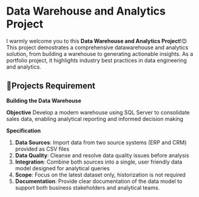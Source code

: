 # Data Warehouse and Analytics Project
I warmly welcome you to this **Data Warehouse and Analytics Project**!😊
This project demostrates a comprehensive datawarehouse and analytics solution, from building a warehouse to generating actionable insights. As a portfolio project, it highlights industry best practices in data engineering and analytics. 

## 📄Projects Requirement 
**Building the Data Warehouse**

**Objective**
Develop a modern warehouse using SQL Server to consolidate sales data, enabling analytical reporting and informed decision making

**Specification**

1. **Data Sources**: Import data from two source systems (ERP and CRM) provided as CSV files
2. **Data Quality**: Cleanse and resolve data quality issues before analysis
3. **Integration**:  Combine both sources into a single, user friendly data model designed for analytical queries
4. **Scope**: Focus on the latest dataset only, historization is not required
5. **Documentation**: Provide clear documentation of the data model to support both business stakeholders and analytical teams.
